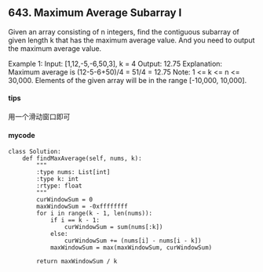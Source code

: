 ## 643. Maximum Average Subarray I
Given an array consisting of n integers, find the contiguous subarray of given length k that has the maximum average value. And you need to output the maximum average value.

Example 1:
Input: [1,12,-5,-6,50,3], k = 4
Output: 12.75
Explanation: Maximum average is (12-5-6+50)/4 = 51/4 = 12.75
Note:
1 <= k <= n <= 30,000.
Elements of the given array will be in the range [-10,000, 10,000].


#### tips
用一个滑动窗口即可

#### mycode
```
class Solution:
    def findMaxAverage(self, nums, k):
        """
        :type nums: List[int]
        :type k: int
        :rtype: float
        """
        curWindowSum = 0
        maxWindowSum = -0xffffffff
        for i in range(k - 1, len(nums)):
            if i == k - 1:
                curWindowSum = sum(nums[:k])
            else:
                curWindowSum += (nums[i] - nums[i - k])
            maxWindowSum = max(maxWindowSum, curWindowSum)

        return maxWindowSum / k
```
